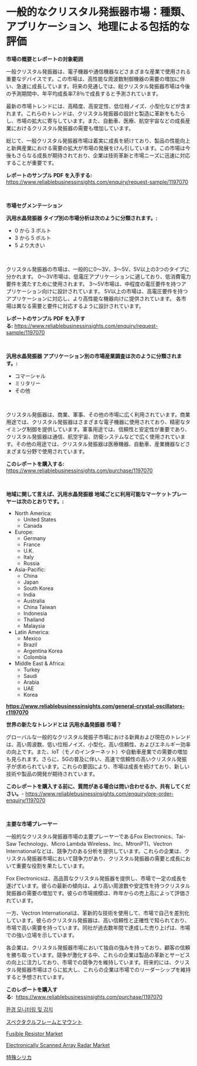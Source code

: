 <p><h1>一般的なクリスタル発振器市場：種類、アプリケーション、地理による包括的な評価</h1></p><p><strong>市場の概要とレポートの対象範囲</strong></p>
<p><p>一般クリスタル発振器は、電子機器や通信機器などさまざまな産業で使用される重要なデバイスです。この市場は、高性能な周波数制御機器の需要の増加に伴い、急速に成長しています。将来の見通しでは、総クリスタル発振器市場は今後の予測期間中、年平均成長率7.8％で成長すると予測されています。</p><p>最新の市場トレンドには、高精度、高安定性、低位相ノイズ、小型化などが含まれます。これらのトレンドは、クリスタル発振器の設計と製造に革新をもたらし、市場の拡大に寄与しています。また、自動車、医療、航空宇宙などの成長産業におけるクリスタル発振器の需要も増加しています。</p><p>総じて、一般クリスタル発振器市場は着実に成長を続けており、製品の性能向上と新興産業における需要の拡大が市場の発展をけん引しています。この市場は今後もさらなる成長が期待されており、企業は技術革新と市場ニーズに迅速に対応することが重要です。</p></p>
<p><strong>レポートのサンプル PDF を入手する:</strong> <a href="https://www.reliablebusinessinsights.com/enquiry/request-sample/1197070">https://www.reliablebusinessinsights.com/enquiry/request-sample/1197070</a></p>
<p>&nbsp;</p>
<p><strong>市場セグメンテーション</strong></p>
<p><strong>汎用水晶発振器 タイプ別の市場分析は次のように分類されます。:</strong></p>
<p><ul><li>0 から 3 ボルト</li><li>3 から 5 ボルト</li><li>5 より大きい</li></ul></p>
<p>&nbsp;</p>
<p><p>クリスタル発振器の市場は、一般的に0〜3V、3〜5V、5V以上の3つのタイプに分かれます。 0〜3V市場は、低電圧アプリケーションに適しており、低消費電力要件を満たすために使用されます。 3〜5V市場は、中程度の電圧要件を持つアプリケーション向けに設計されています。 5V以上の市場は、高電圧要件を持つアプリケーションに対応し、より高性能な機器向けに提供されています。 各市場は異なる需要と要件に対応するように設計されています。</p></p>
<p><strong>レポートのサンプル PDF を入手する:</strong>&nbsp;<a href="https://www.reliablebusinessinsights.com/enquiry/request-sample/1197070">https://www.reliablebusinessinsights.com/enquiry/request-sample/1197070</a></p>
<p>&nbsp;</p>
<p><strong> 汎用水晶発振器 アプリケーション別の市場産業調査は次のように分類されます。:</strong></p>
<p><ul><li>コマーシャル</li><li>ミリタリー</li><li>その他</li></ul></p>
<p>&nbsp;</p>
<p><p>クリスタル発振器は、商業、軍事、その他の市場に広く利用されています。商業用途では、クリスタル発振器はさまざまな電子機器に使用されており、精密なタイミング制御を提供しています。軍事用途では、信頼性と安定性が重要であり、クリスタル発振器は通信、航空宇宙、防衛システムなどで広く使用されています。その他の用途では、クリスタル発振器は医療機器、自動車、産業機器などさまざまな分野で使用されています。</p></p>
<p><strong>このレポートを購入する:</strong>&nbsp; <a href="https://www.reliablebusinessinsights.com/purchase/1197070">https://www.reliablebusinessinsights.com/purchase/1197070</a></p>
<p>&nbsp;</p>
<p><strong>地域に関して言えば、汎用水晶発振器 地域ごとに利用可能なマーケットプレーヤーは次のとおりです。:</strong></p>
<p><ul>
    <li>
        North America:
        <ul>
            <li>United States</li>
            <li>Canada</li>
        </ul>
    </li>
    <li>
        Europe:
        <ul>
            <li>Germany</li>
            <li>France</li>
            <li>U.K.</li>
            <li>Italy</li>
            <li>Russia</li>
        </ul>
    </li>
    <li>
        Asia-Pacific:
        <ul>
            <li>China</li>
            <li>Japan</li>
            <li>South Korea</li>
            <li>India</li>
            <li>Australia</li>
            <li>China Taiwan</li>
            <li>Indonesia</li>
            <li>Thailand</li>
            <li>Malaysia</li>
        </ul>
    </li>
    <li>
        Latin America:
        <ul>
            <li>Mexico</li>
            <li>Brazil</li>
            <li>Argentina Korea</li>
            <li>Colombia</li>
        </ul>
    </li>
    <li>
        Middle East & Africa:
        <ul>
            <li>Turkey</li>
            <li>Saudi</li>
            <li>Arabia</li>
            <li>UAE</li>
            <li>Korea</li>
        </ul>
    </li>
    </ul></p>
<p><strong><a href="https://www.reliablebusinessinsights.com/general-crystal-oscillators-r1197070">https://www.reliablebusinessinsights.com/general-crystal-oscillators-r1197070</a></strong>&nbsp;</p>
<p><strong>世界の新たなトレンドとは 汎用水晶発振器 市場？</strong></p>
<p><p>グローバルな一般的なクリスタル発振子市場における新興および現在のトレンドは、高い周波数、低い位相ノイズ、小型化、高い信頼性、およびエネルギー効率の向上です。また、IoT（モノのインターネット）や自動車産業での需要の増加も見られます。さらに、5Gの普及に伴い、高速で信頼性の高いクリスタル発振子が求められています。これらの要因により、市場は成長を続けており、新しい技術や製品の開発が期待されています。</p></p>
<p><strong>このレポートを購入する前に、質問がある場合は問い合わせるか、共有してください。</strong>- <a href="https://www.reliablebusinessinsights.com/enquiry/pre-order-enquiry/1197070">https://www.reliablebusinessinsights.com/enquiry/pre-order-enquiry/1197070</a></p>
<p>&nbsp;</p>
<p><strong>主要な市場プレーヤー</strong></p>
<p><p>一般的なクリスタル発振器市場の主要プレーヤーであるFox Electronics、Tai-Saw Technology、Micro Lambda Wireless、Inc、MtronPTI、Vectron Internationalなどは、競争力のある分析を提供しています。これらの企業は、クリスタル発振器市場において競争力があり、クリスタル発振器の需要と成長において重要な役割を果たしています。</p><p>Fox Electronicsは、高品質なクリスタル発振器を提供し、市場で一定の成長を遂げています。彼らの最新の傾向は、より高い周波数や安定性を持つクリスタル発振器の需要の増加です。彼らの市場規模は、昨年からの売上高によって評価されています。</p><p>一方、Vectron Internationalは、革新的な技術を使用して、市場で自己を差別化しています。彼らのクリスタル発振器は、高い信頼性と正確性で知られており、市場で高い需要を持っています。同社が過去数年間で達成した売り上げは、市場での強い立場を示しています。</p><p>各企業は、クリスタル発振器市場において独自の強みを持っており、顧客の信頼を勝ち取っています。競争が激化する中、これらの企業は製品の革新とサービスの向上に注力しており、市場での競争力を維持しています。将来的には、クリスタル発振器市場はさらに拡大し、これらの企業は市場でのリーダーシップを維持すると予想されています。</p></p>
<p><strong>このレポートを購入する:</strong>&nbsp;&nbsp;<a href="https://www.reliablebusinessinsights.com/purchase/1197070">https://www.reliablebusinessinsights.com/purchase/1197070</a></p>
<p><p><a href="https://github.com/CarmellaLang1/Market-Research-Report-List-1/blob/main/546753586335.md">환경 모니터링 및 감지</a></p><p><a href="https://github.com/avwofrml53535/Market-Research-Report-List-2/blob/main/370428694695.md">スペクタクルフレームとマウント</a></p><p><a href="https://issuu.com/reportprime-2/docs/fusible-resistor-market-size-2030.pptx">Fusible Resistor Market</a></p><p><a href="https://issuu.com/reportprime-2/docs/electronically-scanned-array-radar-market-size-203">Electronically Scanned Array Radar Market</a></p><p><a href="https://github.com/JanickJohns/Market-Research-Report-List-1/blob/main/249921394694.md">特殊シリカ</a></p></p>